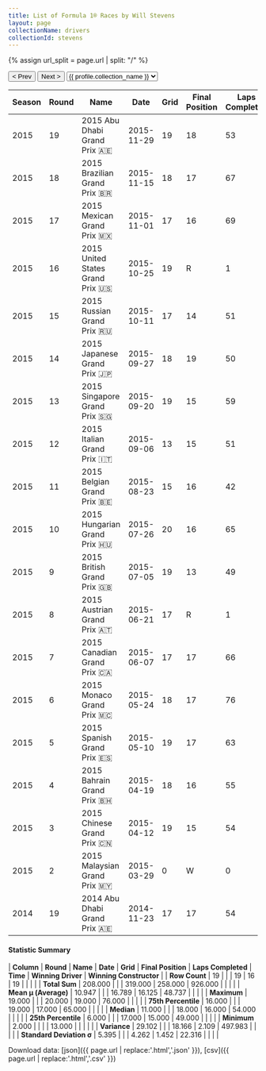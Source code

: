 ```yaml
---
title: List of Formula 1® Races by Will Stevens
layout: page
collectionName: drivers
collectionId: stevens
---
```


{% assign url_split = page.url | split: "/" %}
<div id="collection-navigation">
<button onclick="selector.options[selector.selectedIndex-1].value && (window.location = selector.options[selector.selectedIndex-1].value);">&lt; Prev</button>
<button onclick="selector.options[selector.selectedIndex+1].value && (window.location = selector.options[selector.selectedIndex+1].value);">Next &gt;</button>
<select id="selector" onchange="this.options[this.selectedIndex].value && (window.location = this.options[this.selectedIndex].value);">
  {% for collectionId in site.data[page.collectionName].refs %}
    {% if collectionId == page.collectionId %}
      {% assign selected = "selected" %}
    {% else %}
      {% assign selected = "" %}
    {% endif %}
    {% assign profile = site.data[page.collectionName][collectionId].profile %}
    <option value="/f1/{{ page.collectionName }}/{{ collectionId }}/{{ url_split[4] }}" {{ selected }}>{{ profile.collection_name }}</option>
  {% endfor %}
</select>
</div>

| Season | Round | Name | Date | Grid | Final Position | Laps Completed | Time | Winning Driver | Winning Constructor |
|--|--|--|--|--|--|--|--|--|--|
| 2015 | 19 | 2015 Abu Dhabi Grand Prix 🇦🇪 | 2015-11-29 | 19 | 18 | 53 |   | Nico Rosberg 🇩🇪 | Mercedes 🇩🇪 |
| 2015 | 18 | 2015 Brazilian Grand Prix 🇧🇷 | 2015-11-15 | 18 | 17 | 67 |   | Nico Rosberg 🇩🇪 | Mercedes 🇩🇪 |
| 2015 | 17 | 2015 Mexican Grand Prix 🇲🇽 | 2015-11-01 | 17 | 16 | 69 |   | Nico Rosberg 🇩🇪 | Mercedes 🇩🇪 |
| 2015 | 16 | 2015 United States Grand Prix 🇺🇸 | 2015-10-25 | 19 | R | 1 |   | Lewis Hamilton 🇬🇧 | Mercedes 🇩🇪 |
| 2015 | 15 | 2015 Russian Grand Prix 🇷🇺 | 2015-10-11 | 17 | 14 | 51 |   | Lewis Hamilton 🇬🇧 | Mercedes 🇩🇪 |
| 2015 | 14 | 2015 Japanese Grand Prix 🇯🇵 | 2015-09-27 | 18 | 19 | 50 |   | Lewis Hamilton 🇬🇧 | Mercedes 🇩🇪 |
| 2015 | 13 | 2015 Singapore Grand Prix 🇸🇬 | 2015-09-20 | 19 | 15 | 59 |   | Sebastian Vettel 🇩🇪 | Ferrari 🇮🇹 |
| 2015 | 12 | 2015 Italian Grand Prix 🇮🇹 | 2015-09-06 | 13 | 15 | 51 |   | Lewis Hamilton 🇬🇧 | Mercedes 🇩🇪 |
| 2015 | 11 | 2015 Belgian Grand Prix 🇧🇪 | 2015-08-23 | 15 | 16 | 42 |   | Lewis Hamilton 🇬🇧 | Mercedes 🇩🇪 |
| 2015 | 10 | 2015 Hungarian Grand Prix 🇭🇺 | 2015-07-26 | 20 | 16 | 65 |   | Sebastian Vettel 🇩🇪 | Ferrari 🇮🇹 |
| 2015 | 9 | 2015 British Grand Prix 🇬🇧 | 2015-07-05 | 19 | 13 | 49 |   | Lewis Hamilton 🇬🇧 | Mercedes 🇩🇪 |
| 2015 | 8 | 2015 Austrian Grand Prix 🇦🇹 | 2015-06-21 | 17 | R | 1 |   | Nico Rosberg 🇩🇪 | Mercedes 🇩🇪 |
| 2015 | 7 | 2015 Canadian Grand Prix 🇨🇦 | 2015-06-07 | 17 | 17 | 66 |   | Lewis Hamilton 🇬🇧 | Mercedes 🇩🇪 |
| 2015 | 6 | 2015 Monaco Grand Prix 🇲🇨 | 2015-05-24 | 18 | 17 | 76 |   | Nico Rosberg 🇩🇪 | Mercedes 🇩🇪 |
| 2015 | 5 | 2015 Spanish Grand Prix 🇪🇸 | 2015-05-10 | 19 | 17 | 63 |   | Nico Rosberg 🇩🇪 | Mercedes 🇩🇪 |
| 2015 | 4 | 2015 Bahrain Grand Prix 🇧🇭 | 2015-04-19 | 18 | 16 | 55 |   | Lewis Hamilton 🇬🇧 | Mercedes 🇩🇪 |
| 2015 | 3 | 2015 Chinese Grand Prix 🇨🇳 | 2015-04-12 | 19 | 15 | 54 |   | Lewis Hamilton 🇬🇧 | Mercedes 🇩🇪 |
| 2015 | 2 | 2015 Malaysian Grand Prix 🇲🇾 | 2015-03-29 | 0 | W | 0 |   | Sebastian Vettel 🇩🇪 | Ferrari 🇮🇹 |
| 2014 | 19 | 2014 Abu Dhabi Grand Prix 🇦🇪 | 2014-11-23 | 17 | 17 | 54 |   | Lewis Hamilton 🇬🇧 | Mercedes 🇩🇪 |

#### Statistic Summary

| **Column** | **Round** | **Name** | **Date** | **Grid** | **Final Position** | **Laps Completed** | **Time** | **Winning Driver** | **Winning Constructor** |
| **Row Count** | 19 |  |  | 19 | 16 | 19 |  |  |  |
| **Total Sum** | 208.000 |  |  | 319.000 | 258.000 | 926.000 |  |  |  |
| **Mean μ (Average)** | 10.947 |  |  | 16.789 | 16.125 | 48.737 |  |  |  |
| **Maximum** | 19.000 |  |  | 20.000 | 19.000 | 76.000 |  |  |  |
| **75th Percentile** | 16.000 |  |  | 19.000 | 17.000 | 65.000 |  |  |  |
| **Median** | 11.000 |  |  | 18.000 | 16.000 | 54.000 |  |  |  |
| **25th Percentile** | 6.000 |  |  | 17.000 | 15.000 | 49.000 |  |  |  |
| **Minimum** | 2.000 |  |  |  | 13.000 |  |  |  |  |
| **Variance** | 29.102 |  |  | 18.166 | 2.109 | 497.983 |  |  |  |
| **Standard Deviation σ** | 5.395 |  |  | 4.262 | 1.452 | 22.316 |  |  |  |

Download data: [json]({{ page.url | replace:'.html','.json' }}), [csv]({{ page.url | replace:'.html','.csv' }})
